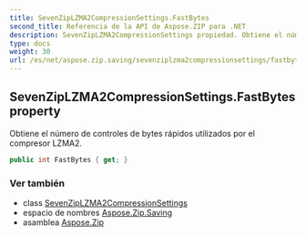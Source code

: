 ```yaml
---
title: SevenZipLZMA2CompressionSettings.FastBytes
second_title: Referencia de la API de Aspose.ZIP para .NET
description: SevenZipLZMA2CompressionSettings propiedad. Obtiene el número de controles de bytes rápidos utilizados por el compresor LZMA2.
type: docs
weight: 30
url: /es/net/aspose.zip.saving/sevenziplzma2compressionsettings/fastbytes/
---
```

## SevenZipLZMA2CompressionSettings.FastBytes property

Obtiene el número de controles de bytes rápidos utilizados por el compresor LZMA2.

```csharp
public int FastBytes { get; }
```

### Ver también

* class [SevenZipLZMA2CompressionSettings](../)
* espacio de nombres [Aspose.Zip.Saving](../../sevenziplzma2compressionsettings/)
* asamblea [Aspose.Zip](../../../)


